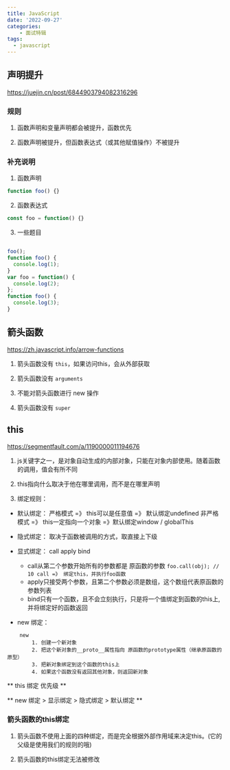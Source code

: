 ```yaml
---
title: JavaScript
date: '2022-09-27'
categories:
    - 面试特辑
tags:
  - javascript
---
```


## 声明提升

https://juejin.cn/post/6844903794082316296

### 规则

1. 函数声明和变量声明都会被提升，函数优先

2. 函数声明被提升，但函数表达式（或其他赋值操作）不被提升

### 补充说明

1. 函数声明

```js
function foo() {}
```

2. 函数表达式

```js
const foo = function() {}
```

3. 一些题目

```js

foo();
function foo() {
  console.log(1);
}
var foo = function() {
  console.log(2);
};
function foo() {
  console.log(3);
}
```

## 箭头函数

https://zh.javascript.info/arrow-functions

1. 箭头函数没有 `this`，如果访问this，会从外部获取

2. 箭头函数没有 `arguments`

3. 不能对箭头函数进行 new 操作

4. 箭头函数没有 `super`

## this

https://segmentfault.com/a/1190000011194676

1. js关键字之一，是对象自动生成的内部对象，只能在对象内部使用。随着函数的调用，值会有所不同

2. this指向什么取决于他在哪里调用，而不是在哪里声明

3. 绑定规则：
 
  - 默认绑定：
     严格模式 =》 this可以是任意值 =》 默认绑定undefined
     非严格模式 =》 this一定指向一个对象 =》默认绑定window / globalThis

  - 隐式绑定：
     取决于函数被调用的方式，取直接上下级

  - 显式绑定：
     call apply bind
     - call从第二个参数开始所有的参数都是 原函数的参数 `foo.call(obj); // 10 call =》 绑定this，并执行foo函数`
     - apply只接受两个参数，且第二个参数必须是数组，这个数组代表原函数的参数列表
     - bind只有一个函数，且不会立刻执行，只是将一个值绑定到函数的this上,并将绑定好的函数返回
     
  - new 绑定：
 
 ```
     new
         1. 创建一个新对象
         2. 把这个新对象的__proto__属性指向 原函数的prototype属性（继承原函数的原型）
         3. 把新对象绑定到这个函数的this上
         4. 如果这个函数没有返回其他对象，则返回新对象
 ```

 ** this 绑定 优先级 **
 
 ** new 绑定 > 显示绑定 > 隐式绑定 > 默认绑定 **


### 箭头函数的this绑定

1. 箭头函数不使用上面的四种绑定，而是完全根据外部作用域来决定this。(它的父级是使用我们的规则的哦)

2. 箭头函数的this绑定无法被修改
